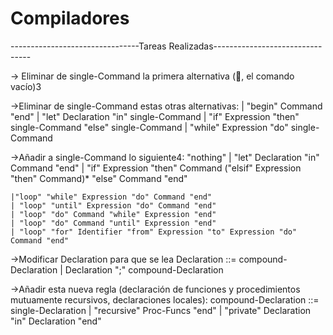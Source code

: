 # Compiladores
--------------------------------Tareas Realizadas--------------------------------

-> Eliminar de single-Command la primera alternativa (, el comando vacío)3

->Eliminar de single-Command estas otras alternativas:
    | "begin" Command "end"
    | "let" Declaration "in" single-Command
    | "if" Expression "then" single-Command "else" single-Command
    | "while" Expression "do" single-Command

->Añadir a single-Command lo siguiente4:
	"nothing"
	| "let" Declaration "in" Command "end"
	| "if" Expression "then" Command ("elsif" Expression "then" Command)*
		"else" Command "end"

	
	|"loop" "while" Expression "do" Command "end"
	| "loop" "until" Expression "do" Command "end"
	| "loop" "do" Command "while" Expression "end"
	| "loop" "do" Command "until" Expression "end"
	| "loop" "for" Identifier "from" Expression "to" Expression "do" Command "end"
	
->Modificar Declaration para que se lea
	Declaration
	::= compound-Declaration
	|	Declaration ";" compound-Declaration

->Añadir esta nueva regla (declaración de funciones y procedimientos mutuamente recursivos, declaraciones locales):
	compound-Declaration
	::= single-Declaration
	|	"recursive" Proc-Funcs "end"
	|	"private" Declaration "in" Declaration "end"



